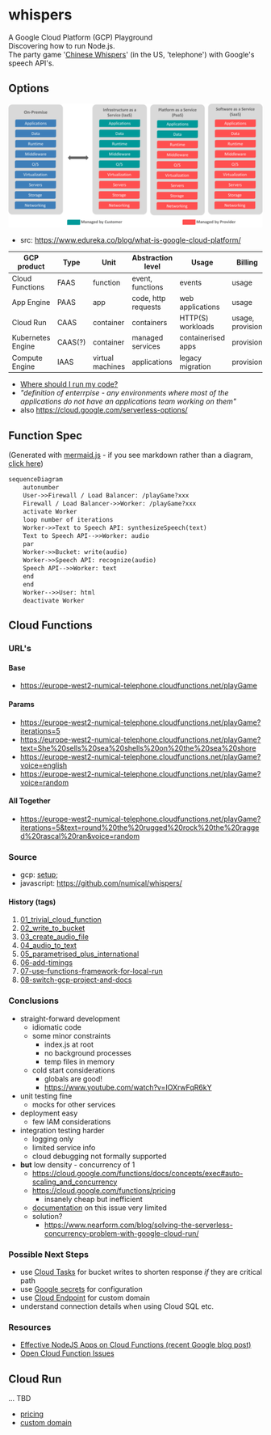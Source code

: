 # whispers

A Google Cloud Platform (GCP) Playground  
Discovering how to run Node.js.  
The party game '[Chinese Whispers](https://en.wikipedia.org/wiki/Telephone_(game))' (in the US, 'telephone') with Google's speech API's.

## Options

![xAAS Comparison](/images/cloud-service-types.png)

* src: https://www.edureka.co/blog/what-is-google-cloud-platform/

| GCP product | Type | Unit | Abstraction level | Usage | Billing | Project focus |
| --- | --- | --- | --- | --- | --- | --- |
| Cloud Functions | FAAS | function | event, functions | events | usage | dev |
| App Engine | PAAS  | app | code, http requests | web applications | usage | dev |
| Cloud Run | CAAS | container | containers | HTTP(S) workloads | usage, provision | dev(/ops) |
| Kubernetes Engine | CAAS(?)| container | managed services | containerised apps | provision | ops|
| Compute Engine | IAAS | virtual machines | applications | legacy migration | provision | ops |

* [Where should I run my code?](https://www.youtube.com/watch?v=wzPmgWJ5fpU&feature=youtu.be)
* _"definition of enterrpise - any environments where most of the applications do not have an applications team working
  on them"_
* also https://cloud.google.com/serverless-options/   
  
## Function Spec
(Generated with [mermaid.js](https://mermaid-js.github.io/mermaid/#/) - if you see markdown rather than a diagram, [click here](./images/functional-spec.png))
```mermaid
sequenceDiagram
    autonumber
    User->>Firewall / Load Balancer: /playGame?xxx
    Firewall / Load Balancer->>Worker: /playGame?xxx
    activate Worker
    loop number of iterations
    Worker->>Text to Speech API: synthesizeSpeech(text)
    Text to Speech API-->>Worker: audio
    par 
    Worker->>Bucket: write(audio)
    Worker->>Speech API: recognize(audio)
    Speech API-->>Worker: text
    end
    end
    Worker-->>User: html
    deactivate Worker
```

## Cloud Functions

### URL's

#### Base

* https://europe-west2-numical-telephone.cloudfunctions.net/playGame

#### Params

* https://europe-west2-numical-telephone.cloudfunctions.net/playGame?iterations=5
* https://europe-west2-numical-telephone.cloudfunctions.net/playGame?text=She%20sells%20sea%20shells%20on%20the%20sea%20shore
* https://europe-west2-numical-telephone.cloudfunctions.net/playGame?voice=english
* https://europe-west2-numical-telephone.cloudfunctions.net/playGame?voice=random

#### All Together

* https://europe-west2-numical-telephone.cloudfunctions.net/playGame?iterations=5&text=round%20the%20rugged%20rock%20the%20ragged%20rascal%20ran&voice=random

### Source
* gcp: [setup](./docs/setup.md);
* javascript: https://github.com/numical/whispers/

#### History (tags)

1. [01_trivial_cloud_function](https://github.com/numical/whispers/releases/tag/01_trivial_cloud_function)
2. [02_write_to_bucket](https://github.com/numical/whispers/releases/tag/02_write_to_bucket)
3. [03_create_audio_file](https://github.com/numical/whispers/releases/tag/03_create_audio_file)
4. [04_audio_to_text](https://github.com/numical/whispers/releases/tag/04_audio_to_text)
5. [05_parametrised_plus_international](https://github.com/numical/whispers/releases/tag/05_parametrised_plus_international)
6. [06-add-timings](https://github.com/numical/whispers/releases/tag/06_add_timings)
7. [07-use-functions-framework-for-local-run](https://github.com/numical/whispers/releases/tag/07-use-functions-framework-for-local-run)
8. [08-switch-gcp-project-and-docs](https://github.com/numical/whispers/releases/tag/08-switch-gcp-project-and-docs)

### Conclusions

* straight-forward development
    * idiomatic code
    * some minor constraints
        * index.js at root
        * no background processes
        * temp files in memory
    * cold start considerations
        * globals are good!
        * https://www.youtube.com/watch?v=IOXrwFqR6kY
* unit testing fine
    * mocks for other services
* deployment easy
    * few IAM considerations
* integration testing harder
    * logging only
    * limited service info
    * cloud debugging not formally supported
* **but** low density - concurrency of 1
    * https://cloud.google.com/functions/docs/concepts/exec#auto-scaling_and_concurrency
    * https://cloud.google.com/functions/pricing
        * insanely cheap but inefficient
    * [documentation](https://cloud.google.com/serverless-options/#advanced-tips-and-best-practices) on this issue very limited
    * solution?
        * https://www.nearform.com/blog/solving-the-serverless-concurrency-problem-with-google-cloud-run/

### Possible Next Steps

* use [Cloud Tasks](https://cloud.google.com/tasks) for bucket writes to shorten response *if* they are critical path
* use [Google secrets](https://cloud.google.com/secret-manager) for configuration
* use [Cloud Endpoint](  https://cloud.google.com/endpoints/docs/openapi/get-started-cloud-functions) for custom domain
* understand connection details when using Cloud SQL etc.

### Resources
* [Effective NodeJS Apps on Cloud Functions (recent Google blog post)](https://cloud.google.com/blog/products/serverless/running-effective-nodejs-apps-on-cloud-functions)
* [Open Cloud Function Issues](https://issuetracker.google.com/savedsearches/559729)

    
## Cloud Run

... TBD

* [pricing](https://cloud.google.com/run/pricing)
* [custom domain](https://cloud.google.com/run/docs/mapping-custom-domains)